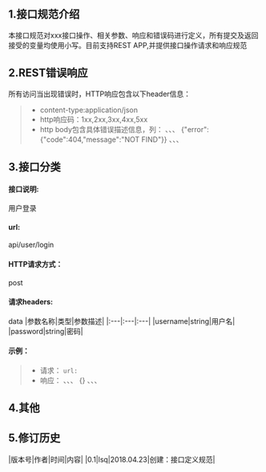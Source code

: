 ## 1.接口规范介绍
本接口规范对xxx接口操作、相关参数、响应和错误码进行定义，所有提交及返回接受的变量均使用小写。目前支持REST APP,并提供接口操作请求和响应规范

## 2.REST错误响应
所有访问当出现错误时，HTTP响应包含以下header信息：
> * content-type:application/json
> * http响应码：1xx,2xx,3xx,4xx,5xx
> * http body包含具体错误描述信息，列：
、、、
{"error":{"code":404,"message":"NOT FIND"}}
、、、
## 3.接口分类
#### 接口说明:
用户登录
#### url:
api/user/login
#### HTTP请求方式：
post
#### 请求headers:
data
|参数名称|类型|参数描述|
|:---|:---|:---|
|username|string|用户名|
|password|string|密码|
#### 示例：
> * 请求：
`url:`
> * 响应：
、、、
{}
、、、
## 4.其他
## 5.修订历史
#### 
|版本号|作者|时间|内容|
|0.1|lsq|2018.04.23|创建：接口定义规范|
